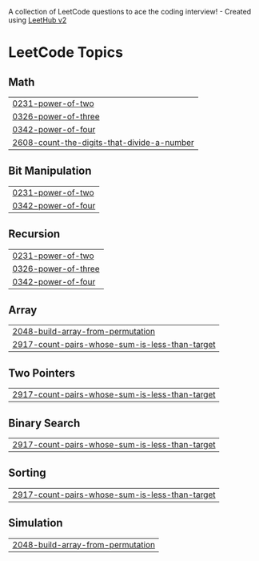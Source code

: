 A collection of LeetCode questions to ace the coding interview! - Created using [LeetHub v2](https://github.com/arunbhardwaj/LeetHub-2.0)
<!---LeetCode Topics Start-->
# LeetCode Topics
## Math
|  |
| ------- |
| [0231-power-of-two](https://github.com/udhaya-444/Leetcode/tree/master/0231-power-of-two) |
| [0326-power-of-three](https://github.com/udhaya-444/Leetcode/tree/master/0326-power-of-three) |
| [0342-power-of-four](https://github.com/udhaya-444/Leetcode/tree/master/0342-power-of-four) |
| [2608-count-the-digits-that-divide-a-number](https://github.com/udhaya-444/Leetcode/tree/master/2608-count-the-digits-that-divide-a-number) |
## Bit Manipulation
|  |
| ------- |
| [0231-power-of-two](https://github.com/udhaya-444/Leetcode/tree/master/0231-power-of-two) |
| [0342-power-of-four](https://github.com/udhaya-444/Leetcode/tree/master/0342-power-of-four) |
## Recursion
|  |
| ------- |
| [0231-power-of-two](https://github.com/udhaya-444/Leetcode/tree/master/0231-power-of-two) |
| [0326-power-of-three](https://github.com/udhaya-444/Leetcode/tree/master/0326-power-of-three) |
| [0342-power-of-four](https://github.com/udhaya-444/Leetcode/tree/master/0342-power-of-four) |
## Array
|  |
| ------- |
| [2048-build-array-from-permutation](https://github.com/udhaya-444/Leetcode/tree/master/2048-build-array-from-permutation) |
| [2917-count-pairs-whose-sum-is-less-than-target](https://github.com/udhaya-444/Leetcode/tree/master/2917-count-pairs-whose-sum-is-less-than-target) |
## Two Pointers
|  |
| ------- |
| [2917-count-pairs-whose-sum-is-less-than-target](https://github.com/udhaya-444/Leetcode/tree/master/2917-count-pairs-whose-sum-is-less-than-target) |
## Binary Search
|  |
| ------- |
| [2917-count-pairs-whose-sum-is-less-than-target](https://github.com/udhaya-444/Leetcode/tree/master/2917-count-pairs-whose-sum-is-less-than-target) |
## Sorting
|  |
| ------- |
| [2917-count-pairs-whose-sum-is-less-than-target](https://github.com/udhaya-444/Leetcode/tree/master/2917-count-pairs-whose-sum-is-less-than-target) |
## Simulation
|  |
| ------- |
| [2048-build-array-from-permutation](https://github.com/udhaya-444/Leetcode/tree/master/2048-build-array-from-permutation) |
<!---LeetCode Topics End-->